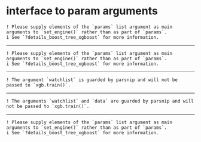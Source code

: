 # interface to param arguments

    ! Please supply elements of the `params` list argument as main arguments to `set_engine()` rather than as part of `params`.
    i See `?details_boost_tree_xgboost` for more information.

---

    ! Please supply elements of the `params` list argument as main arguments to `set_engine()` rather than as part of `params`.
    i See `?details_boost_tree_xgboost` for more information.

---

    ! The argument `watchlist` is guarded by parsnip and will not be passed to `xgb.train()`.

---

    ! The arguments `watchlist` and `data` are guarded by parsnip and will not be passed to `xgb.train()`.

---

    ! Please supply elements of the `params` list argument as main arguments to `set_engine()` rather than as part of `params`.
    i See `?details_boost_tree_xgboost` for more information.

